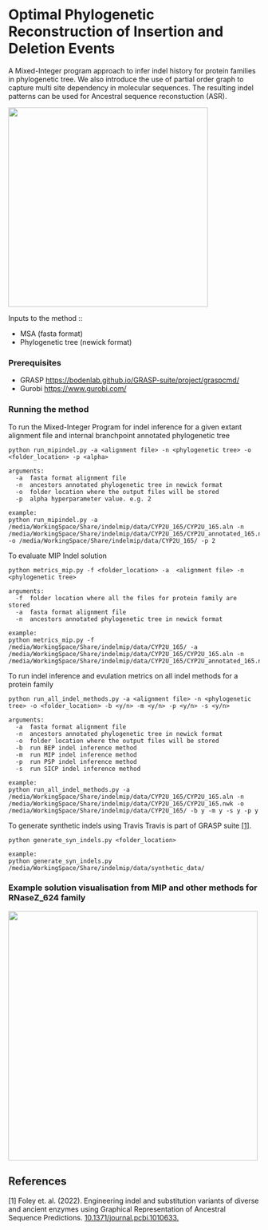 # Optimal Phylogenetic Reconstruction of Insertion and Deletion Events
A Mixed-Integer program approach to infer indel history for protein families in phylogenetic tree. We also introduce the use of partial order graph to capture multi site dependency in molecular sequences.
The resulting indel patterns can be used for Ancestral sequence reconstuction (ASR). 

<img src="https://github.com/santule/indelmip/assets/20509836/27d8b32e-e88b-43cb-a71b-ddd09a87efd8" width="400" height="400"/> 

Inputs to the method ::
* MSA (fasta format)
* Phylogenetic tree (newick format)

### Prerequisites
* GRASP  https://bodenlab.github.io/GRASP-suite/project/graspcmd/
* Gurobi https://www.gurobi.com/

### Running the method

To run the Mixed-Integer Program for indel inference for a given extant alignment file and internal branchpoint annotated phylogenetic tree

```
python run_mipindel.py -a <alignment file> -n <phylogenetic tree> -o <folder_location> -p <alpha>

arguments:
  -a  fasta format alignment file
  -n  ancestors annotated phylogenetic tree in newick format
  -o  folder location where the output files will be stored
  -p  alpha hyperparameter value. e.g. 2

example:
python run_mipindel.py -a /media/WorkingSpace/Share/indelmip/data/CYP2U_165/CYP2U_165.aln -n  /media/WorkingSpace/Share/indelmip/data/CYP2U_165/CYP2U_annotated_165.nwk -o /media/WorkingSpace/Share/indelmip/data/CYP2U_165/ -p 2
```

To evaluate MIP Indel solution
```
python metrics_mip.py -f <folder_location> -a  <alignment file> -n <phylogenetic tree>

arguments:
  -f  folder location where all the files for protein family are stored
  -a  fasta format alignment file
  -n  ancestors annotated phylogenetic tree in newick format

example:
python metrics_mip.py -f /media/WorkingSpace/Share/indelmip/data/CYP2U_165/ -a  /media/WorkingSpace/Share/indelmip/data/CYP2U_165/CYP2U_165.aln -n /media/WorkingSpace/Share/indelmip/data/CYP2U_165/CYP2U_annotated_165.nwk
```
To run indel inference and evulation metrics on all indel methods for a protein family
```
python run_all_indel_methods.py -a <alignment file> -n <phylogenetic tree> -o <folder_location> -b <y/n> -m <y/n> -p <y/n> -s <y/n>

arguments:
  -a  fasta format alignment file
  -n  ancestors annotated phylogenetic tree in newick format
  -o  folder location where the output files will be stored
  -b  run BEP indel inference method
  -m  run MIP indel inference method
  -p  run PSP indel inference method
  -s  run SICP indel inference method

example:
python run_all_indel_methods.py -a /media/WorkingSpace/Share/indelmip/data/CYP2U_165/CYP2U_165.aln -n  /media/WorkingSpace/Share/indelmip/data/CYP2U_165/CYP2U_165.nwk -o /media/WorkingSpace/Share/indelmip/data/CYP2U_165/ -b y -m y -s y -p y
```

To generate synthetic indels using Travis
Travis is part of GRASP suite [[1]](#1).
```
python generate_syn_indels.py <folder_location>

example:
python generate_syn_indels.py /media/WorkingSpace/Share/indelmip/data/synthetic_data/
```


### Example solution visualisation from MIP and other methods for RNaseZ_624 family

<img src="https://github.com/santule/indelmip/assets/20509836/9a3a5840-66bf-4882-bc55-f99863e8bc31" width="500" height="500"/> 

## References
<a id="1">[1]</a> 
Foley et. al. (2022). 
Engineering indel and substitution variants of diverse and ancient enzymes using Graphical Representation of Ancestral Sequence Predictions. 
[10.1371/journal.pcbi.1010633.](https://doi.org/10.1371/journal.pcbi.1010633)
